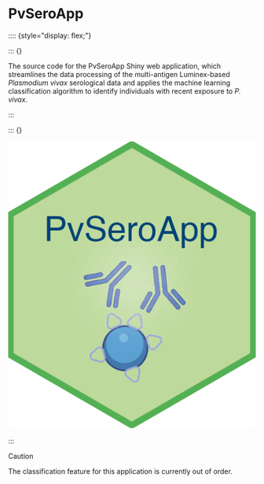 # PvSeroApp

:::: {style="display: flex;"}

::: {}

The source code for the PvSeroApp Shiny web application, which streamlines the data processing of the multi-antigen Luminex-based *Plasmodium vivax* serological data and applies the machine learning classification algorithm to identify individuals with recent exposure to *P. vivax*.

:::

::: {}

![](www/PvSeroApp.png)

:::

>[!CAUTION]
>The classification feature for this application is currently out of order. 
